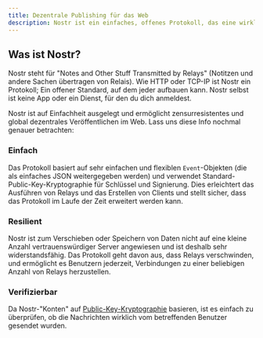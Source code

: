 ```yaml
---
title: Dezentrale Publishing für das Web
description: Nostr ist ein einfaches, offenes Protokoll, das eine wirklich zensurresistente und globale Wert-für-Wert-Veröffentlichung (engl. value-for-value) im Web ermöglicht.
---
```


## Was ist Nostr?

Nostr steht für "Notes and Other Stuff Transmitted by Relays" (Notitzen und andere Sachen übertragen von Relais). Wie HTTP oder TCP-IP ist Nostr ein Protokoll; Ein offener Standard, auf dem jeder aufbauen kann. Nostr selbst ist keine App oder ein Dienst, für den du dich anmeldest.

Nostr ist auf Einfachheit ausgelegt und ermöglicht zensurresistentes und global dezentrales Veröffentlichen im Web. Lass uns diese Info nochmal genauer betrachten:

### Einfach

Das Protokoll basiert auf sehr einfachen und flexiblen `Event`-Objekten (die als einfaches JSON weitergegeben werden) und verwendet Standard-Public-Key-Kryptographie für Schlüssel und Signierung. Dies erleichtert das Ausführen von Relays und das Erstellen von Clients und stellt sicher, dass das Protokoll im Laufe der Zeit erweitert werden kann.

### Resilient

Nostr ist zum Verschieben oder Speichern von Daten nicht auf eine kleine Anzahl vertrauenswürdiger Server angewiesen und ist deshalb sehr widerstandsfähig. Das Protokoll geht davon aus, dass Relays verschwinden, und ermöglicht es Benutzern jederzeit, Verbindungen zu einer beliebigen Anzahl von Relays herzustellen.

### Verifizierbar

Da Nostr-"Konten" auf [Public-Key-Kryptographie](https://de.wikipedia.org/wiki/Asymmetrisches_Kryptosystem) basieren, ist es einfach zu überprüfen, ob die Nachrichten wirklich vom betreffenden Benutzer gesendet wurden.
